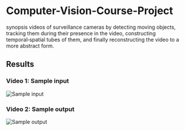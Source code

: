 # Computer-Vision-Course-Project
 synopsis videos of surveillance cameras by detecting moving objects, tracking them during their presence in the video,  constructing temporal‑spatial tubes of them, and finally reconstructing the video to a more abstract form.

 ## Results

### Video 1: Sample input
![Sample input](Videos/input.gif)

### Video 2: Sample output
![Sample output](Videos/output.gif)
